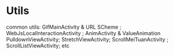 # Utils
common utils: GifMainActivity & URL SCheme ; WebJsLocalInteractionActivity ; AnimActivity & ValueAnimation 
   PulldownViewActivity;    StretchViewActivity;    ScrollMeiTuanActivity  ;       ScrollListViewActivity;  etc
